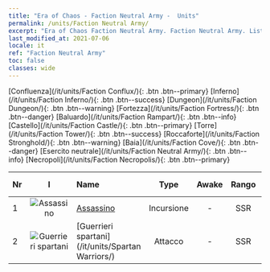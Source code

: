 ```yaml
---
title: "Era of Chaos - Faction Neutral Army -  Units"
permalink: /units/Faction Neutral Army/
excerpt: "Era of Chaos Faction Neutral Army. Faction Neutral Army. List of Faction in Era of Chaos"
last_modified_at: 2021-07-06
locale: it
ref: "Faction Neutral Army"
toc: false
classes: wide
---
```

 [Confluenza](/it/units/Faction Conflux/){: .btn .btn--primary} [Inferno](/it/units/Faction Inferno/){: .btn .btn--success} [Dungeon](/it/units/Faction Dungeon/){: .btn .btn--warning} [Fortezza](/it/units/Faction Fortress/){: .btn .btn--danger} [Baluardo](/it/units/Faction Rampart/){: .btn .btn--info} [Castello](/it/units/Faction Castle/){: .btn .btn--primary} [Torre](/it/units/Faction Tower/){: .btn .btn--success} [Roccaforte](/it/units/Faction Stronghold/){: .btn .btn--warning} [Baia](/it/units/Faction Cove/){: .btn .btn--danger} [Esercito neutrale](/it/units/Faction Neutral Army/){: .btn .btn--info} [Necropoli](/it/units/Faction Necropolis/){: .btn .btn--primary} 

  | Nr | I |         Name        |   Type   | Awake | Rango |   Members     |  Stars  | Exclusive | Attack  |     HP    |  Awaken Name  |
  |:---|:-:|:--------------------|:--------:|:-----:|:---------:|:-------------:|:-------:|:---------:|:-------:|:---------:|:--------------|
  | 1 | ![Assassino](/images/u/ti_cishazhe.jpg) | [Assassino](/it/units/Assassin/) | Incursione | - | SSR | x1 | <i class="fas fa-star"/><i class="fas fa-star"/><i class="fas fa-star"/> | + | 269.0 | 2119 |   -   |
  | 2 | ![Guerrieri spartani](/images/u/ti_sibada.jpg) | [Guerrieri spartani](/it/units/Spartan Warriors/) | Attacco | - | SSR | x1 | <i class="fas fa-star"/><i class="fas fa-star"/><i class="fas fa-star"/> | - | 216.0 | 2825 |   -   |
